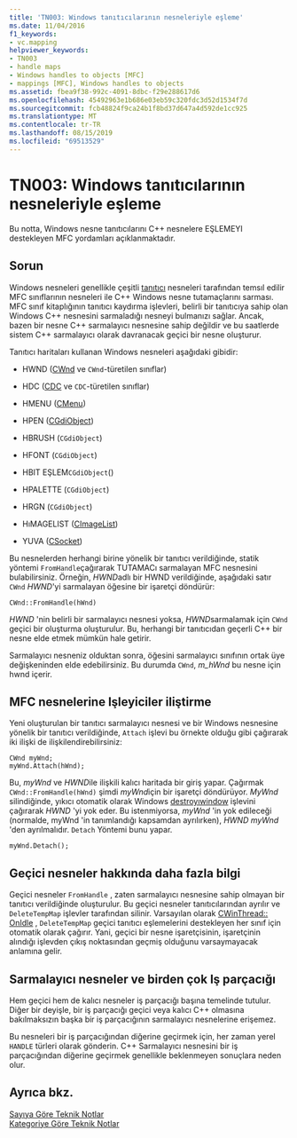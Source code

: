 ```yaml
---
title: 'TN003: Windows tanıtıcılarının nesneleriyle eşleme'
ms.date: 11/04/2016
f1_keywords:
- vc.mapping
helpviewer_keywords:
- TN003
- handle maps
- Windows handles to objects [MFC]
- mappings [MFC], Windows handles to objects
ms.assetid: fbea9f38-992c-4091-8dbc-f29e288617d6
ms.openlocfilehash: 45492963e1b686e03eb59c320fdc3d52d1534f7d
ms.sourcegitcommit: fcb48824f9ca24b1f8bd37d647a4d592de1cc925
ms.translationtype: MT
ms.contentlocale: tr-TR
ms.lasthandoff: 08/15/2019
ms.locfileid: "69513529"
---
```

# <a name="tn003-mapping-of-windows-handles-to-objects"></a>TN003: Windows tanıtıcılarının nesneleriyle eşleme

Bu notta, Windows nesne tanıtıcılarını C++ nesnelere EŞLEMEYI destekleyen MFC yordamları açıklanmaktadır.

## <a name="the-problem"></a>Sorun

Windows nesneleri genellikle çeşitli [tanıtıcı](/windows/win32/WinProg/windows-data-types) nesneleri tarafından temsıl edilir MFC sınıflarının nesneleri ile C++ Windows nesne tutamaçlarını sarması. MFC sınıf kitaplığının tanıtıcı kaydırma işlevleri, belirli bir tanıtıcıya sahip olan Windows C++ nesnesini sarmaladığı nesneyi bulmanızı sağlar. Ancak, bazen bir nesne C++ sarmalayıcı nesnesine sahip değildir ve bu saatlerde sistem C++ sarmalayıcı olarak davranacak geçici bir nesne oluşturur.

Tanıtıcı haritaları kullanan Windows nesneleri aşağıdaki gibidir:

- HWND ([CWnd](../mfc/reference/cwnd-class.md) ve `CWnd`-türetilen sınıflar)

- HDC ([CDC](../mfc/reference/cdc-class.md) ve `CDC`-türetilen sınıflar)

- HMENU ([CMenu](../mfc/reference/cmenu-class.md))

- HPEN ([CGdiObject](../mfc/reference/cgdiobject-class.md))

- HBRUSH (`CGdiObject`)

- HFONT (`CGdiObject`)

- HBIT EŞLEM`CGdiObject`()

- HPALETTE (`CGdiObject`)

- HRGN (`CGdiObject`)

- HıMAGELIST ([CImageList](../mfc/reference/cimagelist-class.md))

- YUVA ([CSocket](../mfc/reference/csocket-class.md))

Bu nesnelerden herhangi birine yönelik bir tanıtıcı verildiğinde, statik yöntemi `FromHandle`çağırarak TUTAMACı sarmalayan MFC nesnesini bulabilirsiniz. Örneğin, *HWND*adlı bir HWND verildiğinde, aşağıdaki satır `CWnd` *HWND*'yi sarmalayan öğesine bir işaretçi döndürür:

```
CWnd::FromHandle(hWnd)
```

*HWND* 'nin belirli bir sarmalayıcı nesnesi yoksa, *HWND*sarmalamak için `CWnd` geçici bir oluşturma oluşturulur. Bu, herhangi bir tanıtıcıdan geçerli C++ bir nesne elde etmek mümkün hale getirir.

Sarmalayıcı nesneniz olduktan sonra, öğesini sarmalayıcı sınıfının ortak üye değişkeninden elde edebilirsiniz. Bu durumda `CWnd`, *m_hWnd* bu nesne için hwnd içerir.

## <a name="attaching-handles-to-mfc-objects"></a>MFC nesnelerine Işleyiciler iliştirme

Yeni oluşturulan bir tanıtıcı sarmalayıcı nesnesi ve bir Windows nesnesine yönelik bir tanıtıcı verildiğinde, `Attach` işlevi bu örnekte olduğu gibi çağırarak iki ilişki de ilişkilendirebilirsiniz:

```
CWnd myWnd;
myWnd.Attach(hWnd);
```

Bu, *myWnd* ve *HWND*ile ilişkili kalıcı haritada bir giriş yapar. Çağırmak `CWnd::FromHandle(hWnd)` şimdi *myWnd*için bir işaretçi döndürüyor. *MyWnd* silindiğinde, yıkıcı otomatik olarak Windows [destroyıwindow](/windows/win32/api/winuser/nf-winuser-destroywindow) işlevini çağırarak *HWND* 'yi yok eder. Bu istenmiyorsa, *myWnd* 'in yok edileceği (normalde, myWnd 'in tanımlandığı kapsamdan ayrılırken), *HWND* *myWnd* 'den ayrılmalıdır. `Detach` Yöntemi bunu yapar.

```
myWnd.Detach();
```

## <a name="more-about-temporary-objects"></a>Geçici nesneler hakkında daha fazla bilgi

Geçici nesneler `FromHandle` , zaten sarmalayıcı nesnesine sahip olmayan bir tanıtıcı verildiğinde oluşturulur. Bu geçici nesneler tanıtıcılarından ayrılır ve `DeleteTempMap` işlevler tarafından silinir. Varsayılan olarak [CWinThread:: OnIdle](../mfc/reference/cwinthread-class.md#onidle) , `DeleteTempMap` geçici tanıtıcı eşlemelerini destekleyen her sınıf için otomatik olarak çağırır. Yani, geçici bir nesne işaretçisinin, işaretçinin alındığı işlevden çıkış noktasından geçmiş olduğunu varsaymayacak anlamına gelir.

## <a name="wrapper-objects-and-multiple-threads"></a>Sarmalayıcı nesneler ve birden çok Iş parçacığı

Hem geçici hem de kalıcı nesneler iş parçacığı başına temelinde tutulur. Diğer bir deyişle, bir iş parçacığı geçici veya kalıcı C++ olmasına bakılmaksızın başka bir iş parçacığının sarmalayıcı nesnelerine erişemez.

Bu nesneleri bir iş parçacığından diğerine geçirmek için, her zaman yerel `HANDLE` türleri olarak gönderin. C++ Sarmalayıcı nesnesini bir iş parçacığından diğerine geçirmek genellikle beklenmeyen sonuçlara neden olur.

## <a name="see-also"></a>Ayrıca bkz.

[Sayıya Göre Teknik Notlar](../mfc/technical-notes-by-number.md)<br/>
[Kategoriye Göre Teknik Notlar](../mfc/technical-notes-by-category.md)
